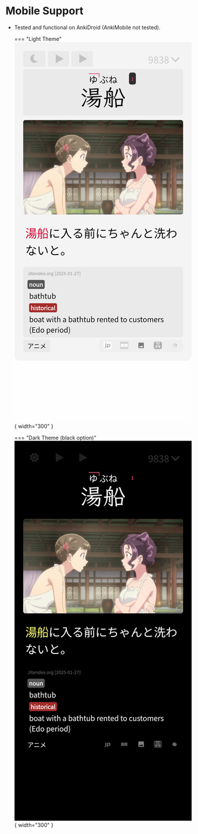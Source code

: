# Mobile Support

*   Tested and functional on AnkiDroid (AnkiMobile not tested).

    === "Light Theme"
        ![light](assets/images/Mobile_Layout_1.jpg){ width="300" }

    === "Dark Theme (black option)"
        ![dark](assets/images/Mobile_Layout_2.jpg){ width="300" }